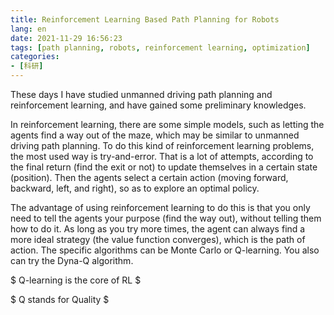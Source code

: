 ```yaml
---
title: Reinforcement Learning Based Path Planning for Robots
lang: en
date: 2021-11-29 16:56:23
tags: [path planning, robots, reinforcement learning, optimization]
categories:
- [科研]
---
```


These days I have studied unmanned driving path planning and reinforcement learning, and have gained some preliminary knowledges.

In reinforcement learning, there are some simple models, such as letting the agents find a way out of the maze, which may be similar to unmanned driving path planning. To do this kind of reinforcement learning problems, the most used way is try-and-error. That is a lot of attempts, according to the final return (find the exit or not) to update themselves in a certain state (position). Then the agents select a certain action (moving forward, backward, left, and right), so as to explore an optimal policy.

The advantage of using reinforcement learning to do this is that you only need to tell the agents your purpose (find the way out), without telling them how to do it. As long as you try more times, the agent can always find a more ideal strategy (the value function converges), which is the path of action. The specific algorithms can be Monte Carlo or Q-learning. You also can try the Dyna-Q algorithm.

<!-- more -->

$ Q-learning is the core of RL $

$ Q stands for Quality $
